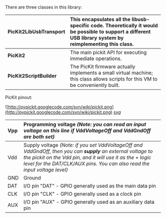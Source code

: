 There are three classes in this library:

| **PicKit2LibUsbTransport** | This encapsulates all the libusb-specific code. Theoretically it would be possible to support a different USB library system by reimplementing this class. |
|:---------------------------|:-----------------------------------------------------------------------------------------------------------------------------------------------------------|
| **PicKit2**                | The main pickit API for executing immediate operations.                                                                                                    |
| **PicKit2ScriptBuilder**   | The PicKit firmware actually implements a small virtual machine; this class allows scripts for this VM to be conveniently built.                           |

PicKit pinout:

![http://pypickit.googlecode.com/svn/wiki/pickit.png](http://pypickit.googlecode.com/svn/wiki/pickit.png)
_[svg](http://pypickit.googlecode.com/svn/wiki/pickit.svg)_

|Vpp|Programming voltage _(Note: you can read an input voltage on this line if VddVoltageOff and VddGndOff are both set)_|
|:--|:-------------------------------------------------------------------------------------------------------------------|
|Vdd|Supply voltage _(Note: if you set VddVoltageOff and VddGndOff, then you can **supply** an external voltage to the pickit on the Vdd pin, and it will use it as the + logic level for the DAT/CLK/AUX pins. You can also read the input voltage level)_|
|GND|Ground                                                                                                              |
|DAT|I/O pin "DAT" - GPIO generally used as the main data pin                                                            |
|CLK|I/O pin "CLK" - GPIO generally used as a clock pin                                                                  |
|AUX|I/O pin "AUX" - GPIO generally used as an auxiliary data pin                                                        |